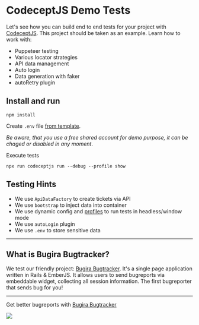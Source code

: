 # CodeceptJS Demo Tests

Let's see how you can build end to end tests for your project with [CodeceptJS](https://codecept.io). 
This project should be taken as an example. Learn how to work with:

* Puppeteer testing
* Various locator strategies
* API data management
* Auto login
* Data generation with faker
* autoRetry plugin

## Install and run

```
npm install
```


Create `.env` file [from template](https://gist.github.com/DavertMik/b6fed3199454571785c38e060dd5304e).

*Be aware, that you use a free shared account for demo purpose, it can be chaged or disabled in any moment*.

Execute tests

```
npx run codeceptjs run --debug --profile show
```


## Testing Hints

* We use `ApiDataFactory` to create tickets via API
* We use `bootstrap` to inject data into container
* We use dynamic config and [profiles](https://codecept.io/configuration#profile) to run tests in headless/window mode 
* We use `autoLogin` plugin
* We use `.env` to store sensitive data

---

## What is Bugira Bugtracker?


We test our friendly project: [Bugira Bugtracker](https://www.bugira.com). It's a single page application written in Rails & EmberJS. It allows users to send bugreports via embeddable widget, collecting all session information. The first bugreporter that sends bug for you!

---

Get better bugreports with [Bugira Bugtracker](https://bugira.com)

[![](https://www.bugira.com/assets/images/icons/logo.svg)](https://bugira.com)

